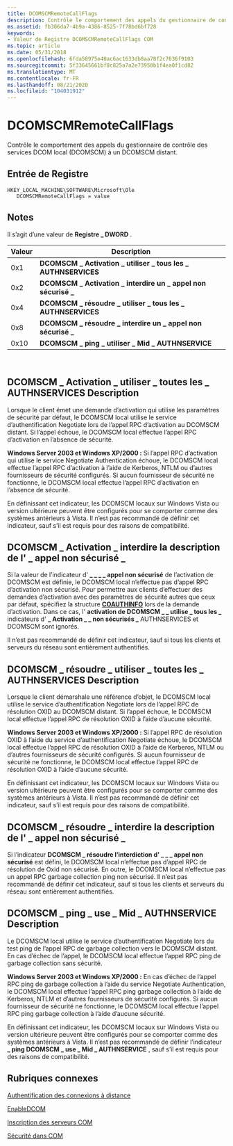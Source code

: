 ```yaml
---
title: DCOMSCMRemoteCallFlags
description: Contrôle le comportement des appels du gestionnaire de contrôle des services DCOM local (DCOMSCM) à un DCOMSCM distant.
ms.assetid: fb306da7-4b9a-4386-8525-7f78bd6bf728
keywords:
- Valeur de Registre DCOMSCMRemoteCallFlags COM
ms.topic: article
ms.date: 05/31/2018
ms.openlocfilehash: 6fda58975e40ac6ac1633db8aa78f2c7636f9103
ms.sourcegitcommit: 5f33645661bf8c825a7a2e73950b1f4ea0f1cd82
ms.translationtype: MT
ms.contentlocale: fr-FR
ms.lasthandoff: 08/21/2020
ms.locfileid: "104031912"
---
```

# <a name="dcomscmremotecallflags"></a>DCOMSCMRemoteCallFlags

Contrôle le comportement des appels du gestionnaire de contrôle des services DCOM local (DCOMSCM) à un DCOMSCM distant.

## <a name="registry-entry"></a>Entrée de Registre

```
HKEY_LOCAL_MACHINE\SOFTWARE\Microsoft\Ole
   DCOMSCMRemoteCallFlags = value
```

## <a name="remarks"></a>Notes

Il s’agit d’une valeur de **Registre \_ DWORD** .



| Valeur | Description                                       |
|-------|---------------------------------------------------|
| 0x1   | **DCOMSCM \_ Activation \_ utiliser \_ tous les \_ AUTHNSERVICES**  |
| 0x2   | **DCOMSCM \_ Activation \_ interdire un \_ appel non sécurisé \_** |
| 0x4   | **DCOMSCM \_ résoudre \_ utiliser \_ tous les \_ AUTHNSERVICES**     |
| 0x8   | **DCOMSCM \_ résoudre \_ interdire un \_ appel non sécurisé \_**    |
| 0x10  | **DCOMSCM \_ ping \_ utiliser \_ Mid \_ AUTHNSERVICE**         |



 

## <a name="dcomscm_activation_use_all_authnservices-description"></a>DCOMSCM \_ Activation \_ utiliser \_ toutes les \_ AUTHNSERVICES Description

Lorsque le client émet une demande d’activation qui utilise les paramètres de sécurité par défaut, le DCOMSCM local utilise le service d’authentification Negotiate lors de l’appel RPC d’activation au DCOMSCM distant. Si l’appel échoue, le DCOMSCM local effectue l’appel RPC d’activation en l’absence de sécurité.

**Windows Server 2003 et Windows XP/2000 :** Si l’appel RPC d’activation qui utilise le service Negotiate Authentication échoue, le DCOMSCM local effectue l’appel RPC d’activation à l’aide de Kerberos, NTLM ou d’autres fournisseurs de sécurité configurés. Si aucun fournisseur de sécurité ne fonctionne, le DCOMSCM local effectue l’appel RPC d’activation en l’absence de sécurité.

En définissant cet indicateur, les DCOMSCM locaux sur Windows Vista ou version ultérieure peuvent être configurés pour se comporter comme des systèmes antérieurs à Vista. Il n’est pas recommandé de définir cet indicateur, sauf s’il est requis pour des raisons de compatibilité.

## <a name="dcomscm_activation_disallow_unsecure_call-description"></a>DCOMSCM \_ Activation \_ interdire la description de l' \_ appel non sécurisé \_

Si la valeur de l’indicateur d' **\_ \_ \_ \_ appel non sécurisé** de l’activation de DCOMSCM est définie, le DCOMSCM local n’effectue pas d’appel RPC d’activation non sécurisé. Pour permettre aux clients d’effectuer des demandes d’activation avec des paramètres de sécurité autres que ceux par défaut, spécifiez la structure [**COAUTHINFO**](/windows/desktop/api/wtypesbase/ns-wtypesbase-coauthinfo) lors de la demande d’activation. Dans ce cas, l' **activation de DCOMSCM \_ \_ utilise \_ tous les \_** indicateurs d' **\_ Activation \_ \_ non sécurisés \_** AUTHNSERVICES et DCOMSCM sont ignorés.

Il n’est pas recommandé de définir cet indicateur, sauf si tous les clients et serveurs du réseau sont entièrement authentifiés.

## <a name="dcomscm_resolve_use_all_authnservices-description"></a>DCOMSCM \_ résoudre \_ utiliser \_ toutes les \_ AUTHNSERVICES Description

Lorsque le client démarshale une référence d’objet, le DCOMSCM local utilise le service d’authentification Negotiate lors de l’appel RPC de résolution OXID au DCOMSCM distant. Si l’appel échoue, le DCOMSCM local effectue l’appel RPC de résolution OXID à l’aide d’aucune sécurité.

**Windows Server 2003 et Windows XP/2000 :** Si l’appel RPC de résolution OXID à l’aide du service d’authentification Negotiate échoue, le DCOMSCM local effectue l’appel RPC de résolution OXID à l’aide de Kerberos, NTLM ou d’autres fournisseurs de sécurité configurés. Si aucun fournisseur de sécurité ne fonctionne, le DCOMSCM local effectue l’appel RPC de résolution OXID à l’aide d’aucune sécurité.

En définissant cet indicateur, les DCOMSCM locaux sur Windows Vista ou version ultérieure peuvent être configurés pour se comporter comme des systèmes antérieurs à Vista. Il n’est pas recommandé de définir cet indicateur, sauf s’il est requis pour des raisons de compatibilité.

## <a name="dcomscm_resolve_disallow_unsecure_call-description"></a>DCOMSCM \_ résoudre \_ interdire la description de l' \_ appel non sécurisé \_

Si l’indicateur **DCOMSCM \_ résoudre l’interdiction d' \_ \_ \_ appel non sécurisé** est défini, le DCOMSCM local n’effectue pas d’appel RPC de résolution de Oxid non sécurisé. En outre, le DCOMSCM local n’effectue pas un appel RPC garbage collection ping non sécurisé. Il n’est pas recommandé de définir cet indicateur, sauf si tous les clients et serveurs du réseau sont entièrement authentifiés.

## <a name="dcomscm_ping_use_mid_authnservice-description"></a>DCOMSCM \_ ping \_ use \_ Mid \_ AUTHNSERVICE Description

Le DCOMSCM local utilise le service d’authentification Negotiate lors du test ping de l’appel RPC de garbage collection vers le DCOMSCM distant. En cas d’échec de l’appel, le DCOMSCM local effectue l’appel RPC ping de garbage collection sans sécurité.

**Windows Server 2003 et Windows XP/2000 :** En cas d’échec de l’appel RPC ping de garbage collection à l’aide du service Negotiate Authentication, le DCOMSCM local effectue l’appel RPC ping garbage collection à l’aide de Kerberos, NTLM et d’autres fournisseurs de sécurité configurés. Si aucun fournisseur de sécurité ne fonctionne, le DCOMSCM local effectue l’appel RPC ping garbage collection à l’aide d’aucune sécurité.

En définissant cet indicateur, les DCOMSCM locaux sur Windows Vista ou version ultérieure peuvent être configurés pour se comporter comme des systèmes antérieurs à Vista. Il n’est pas recommandé de définir l’indicateur **\_ ping DCOMSCM \_ use \_ Mid \_ AUTHNSERVICE** , sauf s’il est requis pour des raisons de compatibilité.

## <a name="related-topics"></a>Rubriques connexes

<dl> <dt>

[Authentification des connexions à distance](/windows/desktop/WinRM/authentication-for-remote-connections)
</dt> <dt>

[EnableDCOM](enabledcom.md)
</dt> <dt>

[Inscription des serveurs COM](registering-com-servers.md)
</dt> <dt>

[Sécurité dans COM](security-in-com.md)
</dt> </dl>

 

 